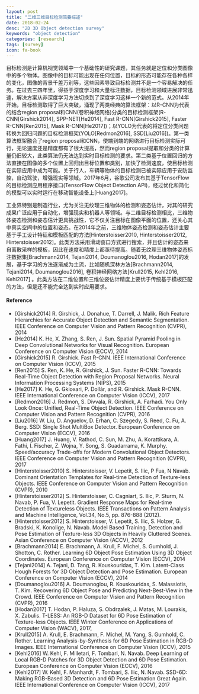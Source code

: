 ```yaml
---
layout: post
title: "二维三维目标检测简要综述"
date: 2018-02-24
desc: "2D 3D Object detection survey"
keywords: "object detection"
categories: [research]
tags: [survey]
icon: fa-book
---
```


目标检测是计算机视觉领域中一个基础性的研究课题，其任务就是定位和分类图像中的多个物体。图像中的目标可能出现在任何位置，目标的形态可能存在各种各样的变化，图像的背景千差万别等，这些因素导致目标检测并不是一个容易解决的任务。在过去三四年里，得益于深度学习和大量标注数据，目标检测领域进展非常迅速，解决方案从非深度学习方法切换到了深度学习这样一个新的范式。从2014年开始，目标检测取得了巨大突破，涌现了两类经典的算法框架：以R-CNN为代表的结合region proposal和CNN(卷积神经网络)分类的目标检测框架(R-CNN[Girshick2014], SPP-NET[He2014], Fast R-CNN[Girshick2015], Faster R-CNN[Ren2015], Mask R-CNN[He2017])；以YOLO为代表的将定位分类问题转换为回归问题的目标检测框架(YOLO[Redmon2016], SSD[Liu2016])。第一类算法框架融合了region proposal和CNN，使端到端的网络进行目标检测实际可行，无论速度还是精度都有了很大提高，然而region proposal提取和分类的计算量仍旧较大，此类算法仍无法达到实时目标检测的要求。第二类基于位置回归的方法直接在图像的多个位置上回归出目标位置和类别，加快了检测速度，使目标检测在实际应用中成为可能。关于行人，车辆等物体的目标检测已被实际应用于安防监控，自动驾驶，增强现实等领域。2017年6月，谷歌公司发布其基于TensorFlow的目标检测应用程序接口(TensorFlow Object Detection API)，经过优化和简化的模型可以实时运行在移动智能设备上[Huang2017]。

工业界特别是制造行业，尤为关注无纹理三维物体的检测和姿态估计，对其的研究成果广泛应用于自动化，增强现实和机器人等领域。与二维目标检测相比，三维物体姿态检测和姿态估计更具挑战性，它不仅关注目标在图像平面的位置，还关心其中真实空间中的位置和姿态。在2014年之前，三维物体姿态检测和姿态估计主要基于手工设计特征和模板匹配的方法[Hinterstoisser2010, Hinterstoisser2012, Hinterstoisser2012]。此类方法采用滑动窗口方式进行搜索，并且估计的姿态来自离散采样的模板，因此在速度和精度上都亟待提高。随着无纹理三维物体姿态标注数据集[Brachmann2014, Tejani2014, Doumanoglou2016, Hodan2017]的发展，基于学习的方法逐渐成为主流，比如随机深林方法[Brachmann2014, Tejani2014, Doumanoglou2016], 卷积神经网络方法[Krull2015, Kehl2016, Kehl2017]
。此类方法在二维位置和三维位姿估计精度上要优于传统基于模板匹配的方法，但是还不能完全达到实时应用要求。

#### Reference ####

- [Girshick2014] R. Girshick, J. Donahue, T. Darrell, J. Malik. Rich Feature Hierarchies for Accurate Object Detection and Semantic Segmentation. IEEE Conference on Computer Vision and Pattern Recognition (CVPR), 2014
- [He2014] K. He, X. Zhang, S. Ren, J. Sun. Spatial Pyramid Pooling in Deep Convolutional Networks for Visual Recognition. European Conference on Computer Vision (ECCV), 2014
- [Girshick2015] R. Girshick. Fast R-CNN. IEEE International Conference on Computer Vision (ICCV), 2015
- [Ren2015] S. Ren, K. He, R. Girshick, J. Sun. Faster R-CNN: Towards Real-Time Object Detection with Region Proposal Networks. Neural Information Processing Systems (NIPS), 2015
- [He2017] K. He, G. Gkioxari, P. Dollár, and R. Girshick. Mask R-CNN. IEEE International Conference on Computer Vision (ICCV), 2017
- [Redmon2016] J. Redmon, S. Divvala, R. Girshick, A. Farhadi. You Only Look Once: Unified, Real-Time Object Detection. IEEE Conference on Computer Vision and Pattern Recognition (CVPR), 2016
- [Liu2016] W. Liu, D. Anguelov, D. Erhan, C. Szegedy, S. Reed, C. Fu, A. Berg. SSD: Single Shot MultiBox Detector. European Conference on Computer Vision (ECCV), 2016
- [Huang2017] J. Huang, V. Rathod, C. Sun, M. Zhu, A. Korattikara, A. Fathi, I. Fischer, Z. Wojna, Y. Song, S. Guadarrama, K. Murphy. Speed/accuracy Trade-offs for Modern Convolutional Object Detectors. IEEE Conference on Computer Vision and Pattern Recognition (CVPR), 2017
- [Hinterstoisser2010] S. Hinterstoisser, V. Lepetit, S. Ilic, P Fua, N Navab. Dominant Orientation Templates for Real-time Detection of Texture-less Objects. IEEE Conference on Computer Vision and Pattern Recognition (CVPR), 2010
- [Hinterstoisser2012] S. Hinterstoisser, C. Cagniart, S. Ilic, P. Sturm, N. Navab, P. Fua, V. Lepetit. Gradient Response Maps for Real-time Detection of Textureless Objects. IEEE Transactions on Pattern Analysis and Machine Intelligence, Vol.34, No.5, pp. 876-888 (2012).
- [Hinterstoisser2012] S. Hinterstoisser, V. Lepetit, S. Ilic, S. Holzer, G. Bradski, K. Konolige, N. Navab. Model Based Training, Detection and Pose Estimation of Texture-less 3D Objects in Heavily Cluttered Scenes. Asian Conference on Computer Vision (ACCV), 2012
- [Brachmann2014] E. Brachmann, A. Krull, F. Michel, S. Gumhold, J. Shotton, C. Rother. Learning 6D Object Pose Estimation Using 3D Object Coordinates. European Conference on Computer Vision (ECCV), 2014
- [Tejani2014] A. Tejani, D. Tang, R. Kouskouridas, T. Kim. Latent-Class Hough Forests for 3D Object Detection and Pose Estimation. European Conference on Computer Vision (ECCV), 2014
- [Doumanoglou2016] A. Doumanoglou, R. Kouskouridas, S. Malassiotis, T. Kim. Recovering 6D Object Pose and Predicting Next-Best-View in the Crowd. IEEE Conference on Computer Vision and Pattern Recognition (CVPR), 2016
- [Hodan2017] T. Hodan, P. Haluza, S. Obdrzalek, J. Matas, M. Lourakis, X. Zabulis. T-LESS: An RGB-D Dataset for 6D Pose Estimation of Texture-less Objects. IEEE Winter Conference on Applications of Computer Vision (WACV), 2017,
- [Krull2015] A. Krull, E. Brachmann, F. Michel, M. Yang, S. Gumhold, C. Rother. Learning Analysis-by-Synthesis for 6D Pose Estimation in RGB-D Images. IEEE International Conference on Computer Vision (ICCV), 2015
- [Kehl2016] W. Kehl, F. Milletari, F. Tombari, N. Navab. Deep Learning of Local RGB-D Patches for 3D Object Detection and 6D Pose Estimation. European Conference on Computer Vision (ECCV), 2016
- [Kehl2017] W. Kehl, F. Manhardt, F. Tombari, S. Ilic, N. Navab. SSD-6D: Making RGB-Based 3D Detection and 6D Pose Estimation Great Again. IEEE International Conference on Computer Vision (ICCV), 2017
